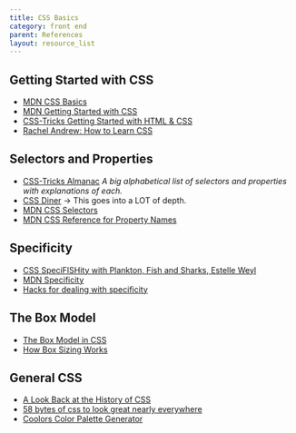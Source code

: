 ```yaml
---
title: CSS Basics
category: front end
parent: References
layout: resource_list
---
```


## Getting Started with CSS

- [MDN CSS Basics](https://developer.mozilla.org/en-US/docs/Learn/Getting_started_with_the_web/CSS_basics)
- [MDN Getting Started with CSS](https://developer.mozilla.org/en-US/docs/Learn/CSS/First_steps/Getting_started)
- [CSS-Tricks Getting Started with HTML & CSS](https://css-tricks.com/guides/beginner/)
- [Rachel Andrew: How to Learn CSS](https://www.smashingmagazine.com/2019/01/how-to-learn-css/)

## Selectors and Properties

- [CSS-Tricks Almanac](https://css-tricks.com/almanac/) _A big alphabetical list of selectors and properties with explanations of each._
- [CSS Diner](https://flukeout.github.io/) -> This goes into a LOT of depth.
- [MDN CSS Selectors](https://developer.mozilla.org/en-US/docs/Web/CSS/CSS_Selectors)
- [MDN CSS Reference for Property Names](https://developer.mozilla.org/en-US/docs/Web/CSS/Reference)

## Specificity

- [CSS SpeciFISHity with Plankton, Fish and Sharks, Estelle Weyl](https://specifishity.com/)
- [MDN Specificity](https://developer.mozilla.org/en-US/docs/Web/CSS/Specificity)
- [Hacks for dealing with specificity](https://csswizardry.com/2014/07/hacks-for-dealing-with-specificity/)

## The Box Model

- [The Box Model in CSS](https://adamschwartz.co/magic-of-css/chapters/1-the-box/)
- [How Box Sizing Works](https://piccalil.li/tutorial/how-css-box-sizing-works/)

## General CSS

- [A Look Back at the History of CSS](https://css-tricks.com/look-back-history-css/)
- [58 bytes of css to look great nearly everywhere](https://jrl.ninja/etc/1/)
- [Coolors Color Palette Generator](https://coolors.co/)


